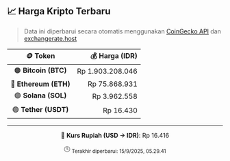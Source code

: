 

<!-- HARGA_KRIPTO -->
## 📈 Harga Kripto Terbaru

> Data ini diperbarui secara otomatis menggunakan [CoinGecko API](https://www.coingecko.com/) dan [exchangerate.host](https://exchangerate.host/)

<div align="center">

| 🪙 Token | 💰 Harga (IDR) |
|:------:|---------------:|
| 🟠 **Bitcoin (BTC)**   | Rp 1.903.208.046 |
| 🔵 **Ethereum (ETH)**  | Rp 75.868.931 |
| 🟣 **Solana (SOL)**    | Rp 3.962.558 |
| 🟢 **Tether (USDT)**   | Rp 16.430 |

---

💱 **Kurs Rupiah (USD → IDR)**: Rp 16.416

🕒 <sub>Terakhir diperbarui: 15/9/2025, 05.29.41</sub>

</div>
<!-- /HARGA_KRIPTO -->